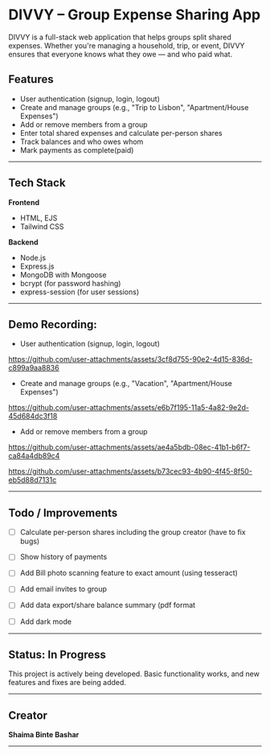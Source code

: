 # DIVVY – Group Expense Sharing App

DIVVY is a full-stack web application that helps groups split shared expenses. Whether you're managing a household, trip, or event, DIVVY ensures that everyone knows what they owe — and who paid what.

##  Features

-  User authentication (signup, login, logout)
-  Create and manage groups (e.g., "Trip to Lisbon", "Apartment/House Expenses")
-  Add or remove members from a group
-  Enter total shared expenses and calculate per-person shares
-  Track balances and who owes whom
-  Mark payments as complete(paid)

---
##  Tech Stack

**Frontend**
- HTML, EJS
- Tailwind CSS

**Backend**
- Node.js
- Express.js
- MongoDB with Mongoose
- bcrypt (for password hashing)
- express-session (for user sessions)

---
##  Demo Recording:

-  User authentication (signup, login, logout)

https://github.com/user-attachments/assets/3cf8d755-90e2-4d15-836d-c899a9aa8836

-  Create and manage groups (e.g., "Vacation", "Apartment/House Expenses")

https://github.com/user-attachments/assets/e6b7f195-11a5-4a82-9e2d-45d684dc3f18

-  Add or remove members from a group

https://github.com/user-attachments/assets/ae4a5bdb-08ec-41b1-b6f7-ca84a4db89c4


https://github.com/user-attachments/assets/b73cec93-4b90-4f45-8f50-eb5d88d7131c



---
##  Todo / Improvements

- [ ] Calculate per-person shares including the group creator (have to fix bugs) 
- [ ] Show history of payments
- [ ] Add Bill photo scanning feature to exact amount (using tesseract)
- [ ] Add email invites to group
- [ ] Add data export/share balance summary (pdf format  
- [ ] Add dark mode


---

##  Status: In Progress

This project is actively being developed. Basic functionality works, and new features and fixes are being added.

---

##  Creator

**Shaima Binte Bashar**  

---
